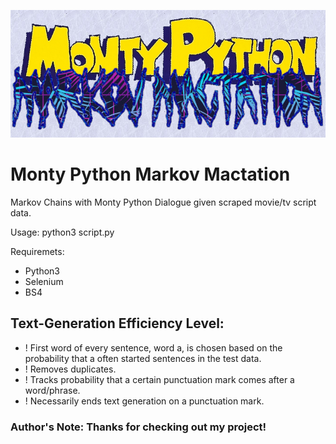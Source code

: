 ![HeaderImage](header.jpg)
# Monty Python Markov Mactation

Markov Chains with Monty Python Dialogue given scraped movie/tv script data.

Usage:
	python3 script.py

Requiremets:
- Python3
- Selenium
- BS4

## Text-Generation Efficiency Level:
- ! First word of every sentence, word a, is chosen based on the probability that a often started sentences in the test data.
- ! Removes duplicates.
- ! Tracks probability that a certain punctuation mark comes after a word/phrase.
- ! Necessarily ends text generation on a punctuation mark.

### Author's Note: Thanks for checking out my project! 
